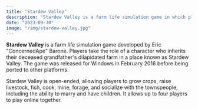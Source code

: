 ```yaml
---
title: "Stardew Valley"
description: "Stardew Valley is a farm life simulation game in which players take the role of a character who inherits their deceased grandfather's dilapidated farm in a place known as Stardew Valley."
date: "2023-09-30"
image: "/img/stardew-valley.jpg"
---
```


**Stardew Valley** is a farm life simulation game developed by Eric "ConcernedApe" Barone. Players take the role of a character who inherits their deceased grandfather's dilapidated farm in a place known as Stardew Valley. The game was released for Windows in February 2016 before being ported to other platforms.

Stardew Valley is open-ended, allowing players to grow crops, raise livestock, fish, cook, mine, forage, and socialize with the townspeople, including the ability to marry and have children. It allows up to four players to play online together.
